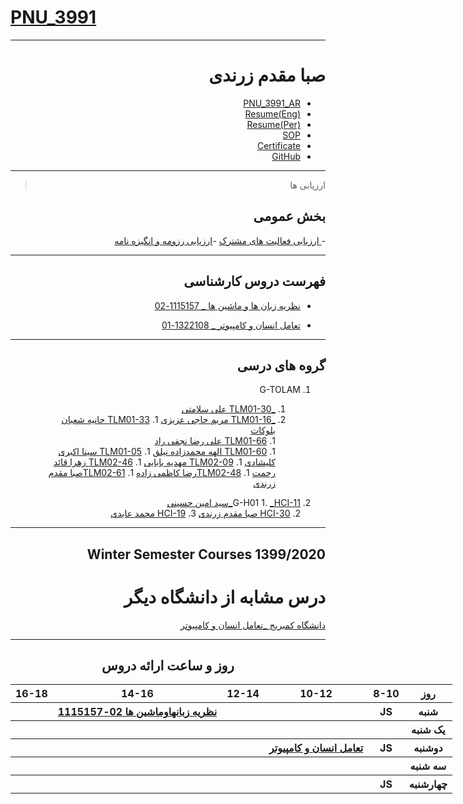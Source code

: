 # [PNU_3991](https://github.com/AliRazavi-edu/PNU_3991#TOC)

<div dir="rtl">
  
  -----------------
  
  # صبا مقدم زرندی  
  - [PNU_3991_AR](https://github.com/sabammz/PNU_3991_AR)
  - [Resume(Eng)](https://cvbuilder.me/Resume/en/c5263476-3434-4d23-934e-aa2ac41fed65?template=Template2)
  - [Resume(Per)](file:///C:/Users/user/Desktop/Resume-SabaMoghadam(Per).pdf)
  - [SOP](https://sabammz.github.io/sop)
  - [Certificate](https://www.sololearn.com/Certificate/1024-13004537/pdf/)
  - [GitHub](https://github.com/sabammz)
  
  -----------------
  > ارزیابی ها 
  
  ## بخش عمومی 
  -[ ارزیابی فعالیت های مشترک](https://github.com/sabammz/PNU_3991_AR/blob/main/XX_GeneralSection_CheckList_AR_3991.pdf)
  -[ارزیابی رزومه و انگیزه نامه ](https://github.com/sabammz/PNU_3991_AR/blob/main/XX_CV_CheckList_AR_3991.pdf)
  
  -------------------
  
  ## فهرست دروس کارشناسی 
  
  - [نظریه زبان ها و ماشین ها _ 1115157-02](https://github.com/AliRazavi-edu/PNU_3991/tree/master/_BSc/Theory-of-Languages-and-Machines#TOC)
 
  - [تعامل انسان و کامپیوتر _ 1322108-01](https://github.com/AliRazavi-edu/PNU_3991/tree/master/_BSc/HumanComputerInteraction#TOC)
  
  
  ---------------------
  
  ## گروه های درسی
  
  
  1. G-TOLAM
     1. [_TLM01-30 علی سلامتی](https://github.com/AliRazavi-edu/PNU_3991/tree/master/_BSc/Theory-of-Languages-and-Machines/_1115157_01/30_%D8%B9%D9%84%D9%8A%20%D8%B3%D9%84%D8%A7%D9%85%D8%AA%D9%8A%20%D8%AE%D9%8A%D8%A7%D9%88%D9%8A)
     1. [_TLM01-16 مریم حاجی عزیزی](https://github.com/AliRazavi-edu/PNU_3991/tree/master/_BSc/Theory-of-Languages-and-Machines/_1115157_01/16_%D9%85%D8%B1%D9%8A%D9%85%20%D8%AD%D8%A7%D8%AC%D9%8A%20%D8%B9%D8%B2%D9%8A%D8%B2%D9%8A) 
    1. [TLM01-33 حانیه شعبان بلوکات](https://github.com/AliRazavi-edu/PNU_3991/tree/master/_BSc/Theory-of-Languages-and-Machines/_1115157_01/33_%D8%AD%D8%A7%D9%86%D9%8A%D9%87%20%D8%B4%D8%B9%D8%A8%D8%A7%D9%86%20%D8%A8%D9%84%D9%88%D9%83%D8%A7%D8%AA)  
    1. [TLM01-66 علی رضا نجفی راد](https://github.com/AliRazavi-edu/PNU_3991/tree/master/_BSc/Theory-of-Languages-and-Machines/_1115157_01/66_%D8%B9%D9%84%D9%8A%20%D8%B1%D8%B6%D8%A7%20%D9%86%D8%AC%D9%81%D9%8A%20%D8%B1%D8%A7%D8%AF)      
    1. [TLM01-60 الهه محمدزاده نيلق](https://github.com/AliRazavi-edu/PNU_3991/tree/master/_BSc/Theory-of-Languages-and-Machines/_1115157_01/60_%D8%A7%D9%84%D9%87%D9%87%20%D9%85%D8%AD%D9%85%D8%AF%D8%B2%D8%A7%D8%AF%D9%87%20%D9%86%D9%8A%D9%84%D9%82)
    1. [TLM01-05 سینا اکبری کلیشادی](https://github.com/AliRazavi-edu/PNU_3991/tree/master/_BSc/Theory-of-Languages-and-Machines/_1115157_01/05_%D8%B3%D9%8A%D9%86%D8%A7%20%D8%A7%D9%83%D8%A8%D8%B1%D9%8A%20%D9%83%D9%84%D9%8A%D8%B4%D8%A7%D8%AF%D9%8A)
    1. [TLM02-09 مهدیه بابایی](https://github.com/AliRazavi-edu/PNU_3991/tree/master/_BSc/Theory-of-Languages-and-Machines/_1115157_02/09_%D9%85%D9%87%D8%AF%D9%8A%D9%87%20%D8%A8%D8%A7%D8%A8%D8%A7%D8%A6%D9%8A)
    1. [TLM02-46 زهرا قائد رحمت](https://github.com/AliRazavi-edu/PNU_3991/tree/master/_BSc/Theory-of-Languages-and-Machines/_1115157_02/46_%D8%B2%D9%87%D8%B1%D8%A7%20%D9%82%D8%A7%D8%A6%D8%AF%D8%B1%D8%AD%D9%85%D8%AA)
    1. [TLM02-48رضا کاظمی زاده](https://github.com/AliRazavi-edu/PNU_3991/tree/master/_BSc/Theory-of-Languages-and-Machines/_1115157_02/48_%D8%B1%D8%B6%D8%A7%20%D9%83%D8%A7%D8%B8%D9%85%D9%8A%20%D8%B2%D8%A7%D8%AF%D9%87)
    1. [TLM02-61صبا مقدم زرندی ](https://github.com/AliRazavi-edu/PNU_3991/tree/master/_BSc/Theory-of-Languages-and-Machines/_1115157_02/61_%D8%B5%D8%A8%D8%A7%20%D9%85%D9%82%D8%AF%D9%85%20%D8%B2%D8%B1%D9%86%D8%AF%D9%8A)
  
  
   1. G-H01
     1. [_HCI-11_سید امین حسینی](https://github.com/AliRazavi-edu/PNU_3991/blob/ae1b7c2a1634ef1958a26d0489721e2258851b95/_BSc/HumanComputerInteraction/1322108_01/11_%D8%B3%D9%8A%D8%AF%D8%A7%D9%85%D9%8A%D9%86%20%D8%AD%D8%B3%D9%8A%D9%86%D9%8A/readme.md)    
    2. [HCI-30 صبا مقدم زرندی](https://github.com/AliRazavi-edu/PNU_3991/blob/ae1b7c2a1634ef1958a26d0489721e2258851b95/_BSc/HumanComputerInteraction/1322108_01/30_%D8%B5%D8%A8%D8%A7%20%D9%85%D9%82%D8%AF%D9%85%20%D8%B2%D8%B1%D9%86%D8%AF%D9%8A/readme.md)
    3. [HCI-19 محمد عابدی](https://github.com/AliRazavi-edu/PNU_3991/blob/ae1b7c2a1634ef1958a26d0489721e2258851b95/_BSc/HumanComputerInteraction/1322108_01/19_%D9%85%D8%AD%D9%85%D8%AF%20%D8%B9%D8%A7%D8%A8%D8%AF%D9%8A/readme.md)
    
 -------------------------------
 
 ## Winter Semester Courses 1399/2020

# درس مشابه از دانشگاه دیگر
[دانشگاه کمبریج _تعامل انسان و کامپیوتر	](https://www.cl.cam.ac.uk/teaching/1011/HCI/)

 -------------------------------
 <div align="center">
  
  ## روز و ساعت ارائه دروس
  </div>
  <div dir="ltr">
 
  
  <table style="width:150%">
    <tr>
       <th >16-18</th>
      <th >14-16</th>
       <th >12-14</th>
      <th >10-12</th>
       <th>8-10</th>
      <th> روز </th>
    </tr>
    <tr>
       <th ><a > </a></th>
       <th><a href="https://github.com/AliRazavi-edu/PNU_3991/tree/master/_BSc/Theory-of-Languages-and-Machines#TOC">نظريه زبانهاوماشين ها   02-1115157</a></th>
       <th></th>
       <th></th>
       <th> JS </th>
       <th >    شنبه     </th>
    </tr>
      <tr>
        <th ></th>
        <th ></th>
        <th ></th>
        <th ></th>
        <th ></th>
        <th>         یک شنبه         </th>
     </tr>
      <tr>
        <th ></th>
        <th ></th>
        <th ></th>
        <th ><a href="https://github.com/AliRazavi-edu/PNU_3991/tree/master/_BSc/HumanComputerInteraction#TOC"> تعامل انسان و کامپیوتر</a></th>
        <th >JS</th>
        <th>       دوشنبه        </th> 
     </tr>
      <tr>
        <th ></th>
        <th ></th>
        <th ></th>
        <th ></th>
        <th ></th>
        <th>            سه شنبه        </th>
     </tr>
      <tr>
        <th ></th>
        <th ></th>
        <th ></th>
        <th ></th>
        <th > JS </th>
        <th>چهارشنبه</th>
      </tr> 
  </table>
  </div>
  </div>
        
        
        
      
       
       
       
       
       
       
       
      
